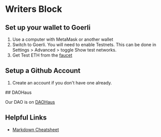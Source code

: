 
# Writers Block

## Set up your wallet to Goerli
1. Use a computer with MetaMask or another wallet
2. Switch to Goerli. You will need to enable Testnets. This can be done in Settings > Advanced > toggle Show test networks.
3. Get Test ETH from the [faucet](https://goerli-faucet.pk910.de/)

## Setup a Github Account
1. Create an account if you don't have one already.

## DAOHaus

Our DAO is on [DAOHaus](https://app.daohaus.club/dao/0x5/0x73c45289beda9afbd92caaa67b36ddcc4257fe0b)


## Helpful Links
- [Markdown Cheatsheet](https://github.com/adam-p/markdown-here/wiki/Markdown-Cheatsheet)
